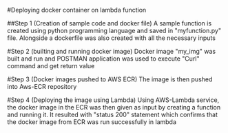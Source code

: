 #Deploying docker container on lambda function

##Step 1 (Creation of sample code and docker file)
A sample function is created using python programming language and saved in "myfunction.py" file. Alongside a dockerfile was also created with all the necessary inputs


#Step 2 (builting and running docker image)
Docker image "my_img" was built and run and POSTMAN application was used to execute "Curl" command and get return value

#Step 3 (Docker images pushed to AWS ECR)
The image is then pushed into Aws-ECR repository

#Step 4 (Deploying the image using Lambda)
Using AWS-Lambda service, the docker image in the ECR was then given as input by creating a function and running it. It resulted with "status 200" statement which confirms that the docker image from ECR was run successfully in lambda
